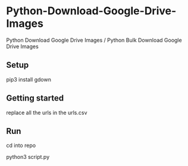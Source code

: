# Python-Download-Google-Drive-Images
Python Download Google Drive Images / Python Bulk Download Google Drive Images

## Setup

pip3 install gdown

## Getting started

replace all the urls in the urls.csv

## Run

cd into repo

python3 script.py
